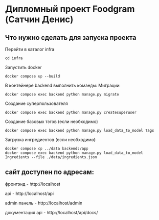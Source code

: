 # Дипломный проект Foodgram (Сатчин Денис)

## Что нужно сделать для запуска проекта

Перейти в каталог infra

```
cd infra
```

Запустить docker

```
docker compose up --build
```

В контейнере backend выполнить команды:
Миграции
```
docker compose exec backend python manage.py migrate
```

Создание суперпользователя
```
docker compose exec backend python manage.py createsuperuser
```

Создание базовых тэгов (если необходимо)
```
docker compose exec backend python manage.py load_data_to_model Tags
```

Загрузка ингредиентов (если необходимо)
```
docker compose cp ../data backend:/app
docker compose exec backend python manage.py load_data_to_model Ingredients --file ./data/ingredients.json
```

## сайт доступен по адресам:
фронтэнд - http://localhost

api - http://localhost/api

admin панель - http://localhost/admin

документация api - http://localhost/api/docs/
